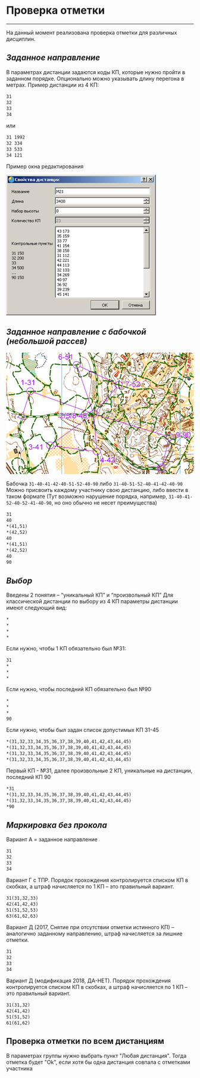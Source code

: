 # Проверка отметки

___

На данный момент реализована проверка отметки для различных дисциплин.

## ***Заданное направление***

В параметрах дистанции задаются коды КП, которые нужно пройти в заданном порядке. Опционально можно указывать длину перегона в метрах.
Пример дистанции из 4 КП:

    31
    32
    33
    34

или

    31 1992
    32 334
    33 533
    34 121
    
Пример окна редактирования

![Screenshot](img/74.png)

## ***Заданное направление с бабочкой (небольшой рассев)***

![Screenshot](img/75.png)

Бабочка `31-40-41-42-40-51-52-40-90` либо  `31-40-51-52-40-41-42-40-90`
Можно присвоить каждому участнику свою дистанцию, либо ввести в таком формате (Тут возможно нарушение порядка, например, `31-40-41-52-40-52-41-40-90`, но оно обычно не несет преимущества)

    31
    40
    *(41,51)
    *(42,52)
    40
    *(41,51)
    *(42,52)
    40
    90

## ***Выбор***

Введены 2 понятия – “уникальный КП”  и “произвольный КП”
Для классической дистанции по выбору из 4 КП параметры дистанции имеют следующий вид:

    *
    *
    *
    *

Если нужно, чтобы 1 КП обязательно был №31:

    31
    *
    *
    *

Если нужно, чтобы последний КП обязательно был №90

    *
    *
    *
    90

Если нужно, чтобы был задан список допустимых КП 31-45

    *(31,32,33,34,35,36,37,38,39,40,41,42,43,44,45)
    *(31,32,33,34,35,36,37,38,39,40,41,42,43,44,45)
    *(31,32,33,34,35,36,37,38,39,40,41,42,43,44,45)
    *(31,32,33,34,35,36,37,38,39,40,41,42,43,44,45)

Первый КП - №31, далее произвольные 2 КП, уникальные на дистанции, последний КП 90

    *31
    *(31,32,33,34,35,36,37,38,39,40,41,42,43,44,45)
    *(31,32,33,34,35,36,37,38,39,40,41,42,43,44,45)
    *90

## ***Маркировка без прокола***

Вариант  А =  заданное направление

    31
    32
    33
    34

Вариант  Г с ТПР. Порядок прохождения контролируется списком КП в скобках, а штраф начисляется по 1 КП – это правильный вариант.

    31(31,32,33)
    42(41,42,43)
    51(51,52,53)
    63(61,62,63)

Вариант  Д (2017, Снятие при отсутствии отметки истинного КП) – аналогично заданному направлению, штраф начисляется за лишние отметки.

    31
    32
    33
    34

Вариант  Д (модификация 2018, ДА-НЕТ). Порядок прохождения контролируется списком КП в скобках, а штраф начисляется по 1 КП – это правильный вариант.

    31(31,32)
    42(41,42)
    51(51,52)
    61(61,62)

## Проверка отметки по всем дистанциям

В параметрах группы нужно выбрать пункт "Любая дистанция".
Тогда отметка будет "Ok", если хотя бы одна дистанция совпала с отметками участника